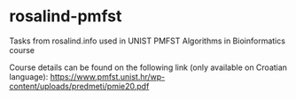 # rosalind-pmfst

Tasks from rosalind.info used in UNIST PMFST Algorithms in Bioinformatics course

Course details can be found on the following link (only available on Croatian language): https://www.pmfst.unist.hr/wp-content/uploads/predmeti/pmie20.pdf
